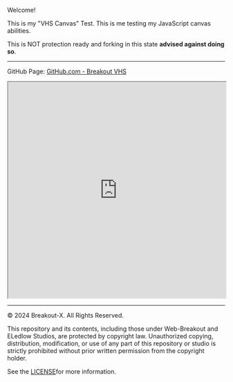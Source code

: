 Welcome!

This is my "VHS Canvas" Test.
This is me testing my JavaScript canvas abilities.

This is NOT protection ready and forking in this state **advised against doing so**.

------------

GitHub Page:
[GitHub.com - Breakout VHS](https://breakout-x.github.io/VHS/)
<iframe src="https://breakout-x.github.io/VHS/" width="100%" height="500px"></iframe>

------------

© 2024 Breakout-X. All Rights Reserved.

This repository and its contents, including those under Web-Breakout and ELedlow Studios, are protected by copyright law. Unauthorized copying, distribution, modification, or use of any part of this repository or studio is strictly prohibited without prior written permission from the copyright holder.

See the [LICENSE](LICENSE.md)for more information.
